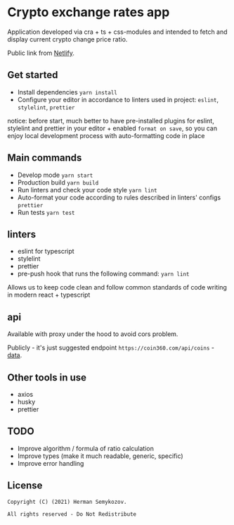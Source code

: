 # Crypto exchange rates app

Application developed via cra + ts + css-modules and intended to fetch and display current crypto change price ratio.

Public link from [Netlify](https://crypto-exchange-rates.netlify.app/).

## Get started
- Install dependencies `yarn install`
- Configure your editor in accordance to linters used in project: `eslint`, `stylelint`, `prettier`

notice: before start, much better to have pre-installed plugins for eslint, stylelint and prettier in your editor +
enabled `format on save`, so you can enjoy local development process with auto-formatting code in place

## Main commands
- Develop mode `yarn start`
- Production build `yarn build`
- Run linters and check your code style `yarn lint`
- Auto-format your code according to rules described in linters' configs `prettier`
- Run tests `yarn test`

## linters
- eslint for typescript
- stylelint
- prettier
- pre-push hook that runs the following command: `yarn lint`

Allows us to keep code clean and follow common standards of code writing in modern react + typescript

## api
Available with proxy under the hood to avoid cors problem.

Publicly - it's just suggested endpoint `https://coin360.com/api/coins` - [data](https://coin360.com/api/coins).

## Other tools in use
- axios
- husky
- prettier

## TODO

 - Improve algorithm / formula of ratio calculation
 - Improve types (make it much readable, generic, specific)
 - Improve error handling

## License

```(c)
Copyright (C) (2021) Herman Semykozov.

All rights reserved - Do Not Redistribute
```
